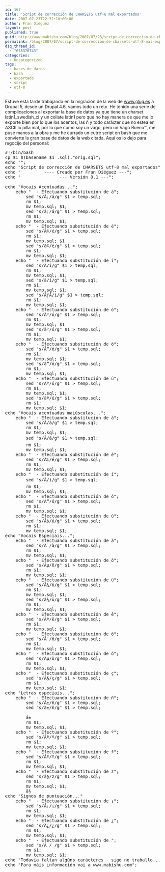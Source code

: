 ```yaml
---
id: 167
title: 'Script de corrección de CHARSETS utf-8 mal exportados'
date: 2007-07-23T22:32:10+00:00
author: Fran Diéguez
layout: post
published: true
guid: http://www.mabishu.com/blog/2007/07/23/script-de-correccion-de-charsets-utf-8-mal-exportados/
permalink: /blog/2007/07/script-de-correccion-de-charsets-utf-8-mal-exportados/
dsq_thread_id:
  - "655370743"
categories:
  - Uncategorized
tags:
  - bases de datos
  - bash
  - exportado
  - script
  - utf-8
---
```

Estuve esta tarde trabajando en la migraci&oacute;n de la web de <a href="http://www.glug.es" title="Grupo de Usuarios de Linux da Galiza">www.glug.es</a> a Drupal 5, desde un Drupal 4.6, vamos todo un reto. He tenido una serie de complicaciones al exportar la base de datos ya que tiene un charset latin1_swedish_ci y un collate latin1 pero que no hay manera de que me lo exporte bien por lo que los acentos, las ñ y todo car&aacute;cter que no estea en ASCII lo pilla mal, por lo que como soy un vago, pero un Vago Bueno™, me puse manos a la obra y me he currado un cutre script en bash que me convierte la gran base de datos de la web citada. Aqu&iacute; os lo dejo para regocijo del personal:
<pre lang="bash">#!/bin/bash
cp $1 $(basename $1 .sql)."orig.sql";
echo "";
echo "Script de correcci&oacute;n de CHARSETS utf-8 mal exportados";
echo "         ---- Creado por Fran Di&eacute;guez ---";
echo "               --- Versi&oacute;n 0.1 ---";

echo "Vocais Acentuadas...";
    echo "	- Efectuando substituci&oacute;n de &aacute;";
        sed "s/Ã¡/&aacute;/g" $1 &gt; temp.sql;
        rm $1;
        mv temp.sql; $1;
        sed "s/ã¡/&aacute;/g" $1 &gt; temp.sql;
        rm $1;
        mv temp.sql; $1;
    echo "	- Efectuando substituci&oacute;n de &eacute;";
        sed "s/Ã©/&eacute;/g" $1 &gt; temp.sql;
        rm $1;
        mv temp.sql; $1
        sed "s/ã©/&eacute;/g" $1 &gt; temp.sql;
        rm $1;
        mv temp.sql; $1;
    echo "	- Efectuando substituci&oacute;n de &iacute;";
        sed "s/Ã­/&iacute;/g" $1 &gt; temp.sql;
        rm $1;
        mv temp.sql; $1;
        sed "s/ã­/&iacute;/g" $1 &gt; temp.sql;
        rm $1;
        mv temp.sql; $1;
        sed "s/ÃƒÂ­/&iacute;/g" $1 &gt; temp.sql;
        rm $1;
        mv temp.sql; $1;
    echo "	- Efectuando substituci&oacute;n de &oacute;";
        sed "s/Ã³/&oacute;/g" $1 &gt; temp.sql;
        rm $1;
        mv temp.sql; $1
        sed "s/ã³/&oacute;/g" $1 &gt; temp.sql;
        rm $1;
        mv temp.sql; $1;
    echo "	- Efectuando substituci&oacute;n de &oacute;";
        sed "s/Ã“/&oacute;/g" $1 &gt; temp.sql;
        rm $1;
        mv temp.sql; $1;
        sed "s/ã“/&oacute;/g" $1 &gt; temp.sql;
        rm $1;
        mv temp.sql; $1;
    echo "	- Efectuando substituci&oacute;n de &uacute;";
        sed "s/Ãº/&uacute;/g" $1 &gt; temp.sql;
        rm $1;
        mv temp.sql; $1;
        sed "s/ãº/&uacute;/g" $1 &gt; temp.sql;
        rm $1;
        mv temp.sql; $1;
echo "Vocais acentuadas mai&uacute;sculas...";
    echo "	- Efectuando substituci&oacute;n de &aacute;";
        sed "s/Ã/&aacute;/g" $1 &gt; temp.sql;
        rm $1;
        mv temp.sql; $1;
        sed "s/Ã/&aacute;/g" $1 &gt; temp.sql;
        rm $1;
        mv temp.sql; $1;
    echo "	- Efectuando substituci&oacute;n de &eacute;";
        sed "s/Ã‰/&eacute;/g" $1 &gt; temp.sql;
        rm $1;
        mv temp.sql; $1;
    echo "	- Efectuando substituci&oacute;n de &iacute;";
        sed "s/Ã/&iacute;/g" $1 &gt; temp.sql;
        rm $1;
        mv temp.sql; $1;
    echo "	- Efectuando substituci&oacute;n de &oacute;";
        sed "s/Ã“/&oacute;/g" $1 &gt; temp.sql;
        rm $1;
        mv temp.sql; $1;
    echo "	- Efectuando substituci&oacute;n de &uacute;";
        sed "s/Ãš/&uacute;/g" $1 &gt; temp.sql;
        rm $1;
        mv temp.sql; $1;
echo "Vocais Especiais...";
    echo "	- Efectuando substituci&oacute;n de à";
        sed "s/Ã /à/g" $1 &gt; temp.sql;
        rm $1;
        mv temp.sql; $1;
    echo "	- Efectuando substituci&oacute;n de õ";
        sed "s/Ãµ/õ/g" $1 &gt; temp.sql;
        rm $1;
        mv temp.sql; $1;
    echo "	- Efectuando substituci&oacute;n de ü";
        sed "s/Ã¼/ü/g" $1 &gt; temp.sql;
        rm $1;
        mv temp.sql; $1;
        sed "s/ã¼/ü/g" $1 &gt; temp.sql;
        rm $1;
        mv temp.sql; $1;
    echo "	- Efectuando substituci&oacute;n de ê";
        sed "s/Ãª/ê/g" $1 &gt; temp.sql;
        rm $1;
        mv temp.sql; $1;
    echo "	- Efectuando substituci&oacute;n de ô";
        sed "s/Ã´/ô/g" $1 &gt; temp.sql;
        rm $1;
        mv temp.sql; $1;
    echo "	- Efectuando substituci&oacute;n de õ";
        sed "s/Ãµ/õ/g" $1 &gt; temp.sql;
        rm $1;
        mv temp.sql; $1;
    echo "	- Efectuando substituci&oacute;n de ç";
        sed "s/Ã§/ç/g" $1 &gt; temp.sql;
        rm $1;
        mv temp.sql; $1;
echo "Letras especiais...";
    echo "	- Efectuando substituci&oacute;n de ñ";
        sed "s/Ã±/ñ/g" $1 &gt; temp.sql;
        sed "s/ã±/ñ/g" $1 &gt; temp.sql;

        &aacute;±
        rm $1;
        mv temp.sql; $1;
    echo "	- Efectuando substituci&oacute;n de º";
        sed "s/Âº/º/g" $1 &gt; temp.sql;
        rm $1;
        mv temp.sql; $1;
    echo "	- Efectuando substituci&oacute;n de ª";
        sed "s/Âº/º/g" $1 &gt; temp.sql;
        rm $1;
        mv temp.sql; $1;
    echo "	- Efectuando substituci&oacute;n de z";
        sed "s/ã§/z/g" $1 &gt; temp.sql;
        rm $1;
        mv temp.sql; $1;
        ã§
echo "Signos de puntuaci&oacute;n..."
    echo "	- Efectuando substituci&oacute;n de ¡";
        sed "s/Â¡/¡/g" $1 &gt; temp.sql;
        rm $1;
        mv temp.sql; $1;
    echo "	- Efectuando substituci&oacute;n de ¿";
        sed "s/Â¿/¿/g" $1 &gt; temp.sql;
        rm $1;
        mv temp.sql; $1;
    echo "	- Efectuando substituci&oacute;n de <espacio>";
        sed "s/Â / /g" $1 &gt; temp.sql;
        rm $1;
        mv temp.sql; $1;
echo "Todav&iacute;a faltan alg&uacute;ns car&aacute;cteres - sigo no traballo...";
echo "Para m&aacute;is informaci&oacute;n vai a www.mabishu.com";
</espacio></pre>